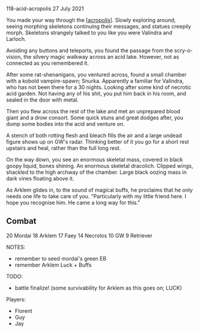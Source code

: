 118-acid-acropolis
27 July 2021

You made your way through the [[acropolis]]. Slowly exploring around, seeing morphing skeletons continuing their messages, and statues creepily morph. Skeletons strangely talked to you like you were Valindra and Larloch.

Avoiding any buttons and teleports, you found the passage from the scry-o-vision, the silvery magic walkway across an acid lake. However, not as connected as you remembered it.

After some rat-shenanigans, you ventured across, found a small chamber with a kobold vampire-spawn; Snurka. Apparently a familiar for Valindra, who has not been there for a 30 nights. Looking after some kind of necrotic acid garden. Not having any of his shit, you put him back in his room, and sealed in the door with metal.

Then you flew across the rest of the lake and met an unprepared blood giant and a drow consort.
Some quick stuns and great dodges after, you dump some bodies into the acid and venture on.

A stench of both rotting flesh and bleach fills the air and a large undead figure shows up on GW's radar. Thinking better of it you go for a short rest upstairs and heal, rather than the full long rest.

On the way down, you see an enormous skeletal mass, covered in black goopy liquid, bones shining. An enormous skeletal dracolich. Clipped wings, shackled to the high archway of the chamber. Large black oozing mass in dark vines floating above it.

As Arklem glides in, to the sound of magical buffs, he proclaims that he only needs one life to take care of you.
"Particularly with my little friend here. I hope you recognise him. He came a long way for this."

## Combat
20 Mordai
18 Arklem
17 Faey
14 Necrolos
10 GW
9 Retriever

NOTES:
- remember to seed mordai's green EB
- remember Arklem Luck + Buffs

TODO:
- battle finalize! (some survivability for Arklem as this goes on; LUCK)

Players:
- Florent
- Guy
- Jay

[//begin]: # "Autogenerated link references for markdown compatibility"
[acropolis]: ../east/acropolis "acropolis"
[//end]: # "Autogenerated link references"
